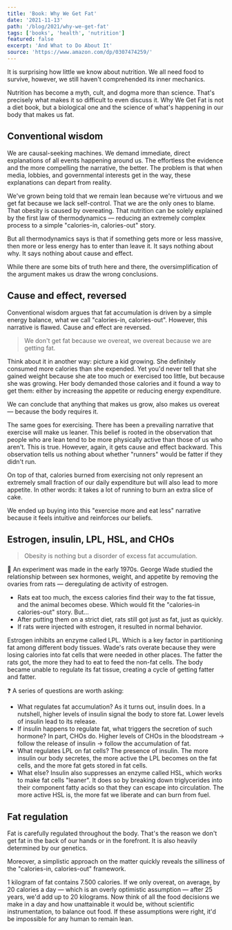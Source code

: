 ```yaml
---
title: 'Book: Why We Get Fat'
date: '2021-11-13'
path: '/blog/2021/why-we-get-fat'
tags: ['books', 'health', 'nutrition']
featured: false
excerpt: 'And What to Do About It'
source: 'https://www.amazon.com/dp/0307474259/'
---
```


It is surprising how little we know about nutrition. We all need food to survive, however, we still haven't comprehended its inner mechanics.

Nutrition has become a myth, cult, and dogma more than science. That's precisely what makes it so difficult to even discuss it. Why We Get Fat is not a diet book, but a biological one and the science of what's happening in our body that makes us fat.

## Conventional wisdom

We are causal-seeking machines. We demand immediate, direct explanations of all events happening around us. The effortless the evidence and the more compelling the narrative, the better. The problem is that when media, lobbies, and governmental interests get in the way, these explanations can depart from reality.

We've grown being told that we remain lean because we're virtuous and we get fat because we lack self-control. That we are the only ones to blame. That obesity is caused by overeating. That nutrition can be solely explained by the first law of thermodynamics — reducing an extremely complex process to a simple "calories-in, calories-out" story.

But all thermodynamics says is that if something gets more or less massive, then more or less energy has to enter than leave it. It says nothing about why. It says nothing about cause and effect.

While there are some bits of truth here and there, the oversimplification of the argument makes us draw the wrong conclusions.

## Cause and effect, reversed

Conventional wisdom argues that fat accumulation is driven by a simple energy balance, what we call "calories-in, calories-out". However, this narrative is flawed. Cause and effect are reversed.

> We don't get fat because we overeat, we overeat because we are getting fat.

Think about it in another way: picture a kid growing. She definitely consumed more calories than she expended. Yet you'd never tell that she gained weight because she ate too much or exercised too little, but because she was growing. Her body demanded those calories and it found a way to get them: either by increasing the appetite or reducing energy expenditure.

We can conclude that anything that makes us grow, also makes us overeat — because the body requires it.

The same goes for exercising. There has been a prevailing narrative that exercise will make us leaner. This belief is rooted in the observation that people who are lean tend to be more physically active than those of us who aren't. This is true. However, again, it gets cause and effect backward. This observation tells us nothing about whether "runners" would be fatter if they didn't run.

On top of that, calories burned from exercising not only represent an extremely small fraction of our daily expenditure but will also lead to more appetite. In other words: it takes a lot of running to burn an extra slice of cake.

We ended up buying into this "exercise more and eat less" narrative because it feels intuitive and reinforces our beliefs.

## Estrogen, insulin, LPL, HSL, and CHOs

> Obesity is nothing but a disorder of excess fat accumulation.

🧪 An experiment was made in the early 1970s. George Wade studied the relationship between sex hormones, weight, and appetite by removing the ovaries from rats — deregulating de activity of estrogen.

- Rats eat too much, the excess calories find their way to the fat tissue, and the animal becomes obese. Which would fit the "calories-in calories-out" story. But...
- After putting them on a strict diet, rats still got just as fat, just as quickly.
- If rats were injected with estrogen, it resulted in normal behavior.

Estrogen inhibits an enzyme called LPL. Which is a key factor in partitioning fat among different body tissues. Wade's rats overate because they were losing calories into fat cells that were needed in other places. The fatter the rats got, the more they had to eat to feed the non-fat cells. The body became unable to regulate its fat tissue, creating a cycle of getting fatter and fatter.

❓ A series of questions are worth asking:

- What regulates fat accumulation? As it turns out, insulin does. In a nutshell, higher levels of insulin signal the body to store fat. Lower levels of insulin lead to its release.
- If insulin happens to regulate fat, what triggers the secretion of such hormone? In part, CHOs do. Higher levels of CHOs in the bloodstream -> follow the release of insulin -> follow the accumulation of fat.
- What regulates LPL on fat cells? The presence of insulin. The more insulin our body secretes, the more active the LPL becomes on the fat cells, and the more fat gets stored in fat cells.
- What else? Insulin also suppresses an enzyme called HSL, which works to make fat cells "leaner". It does so by breaking down triglycerides into their component fatty acids so that they can escape into circulation. The more active HSL is, the more fat we liberate and can burn from fuel.

## Fat regulation

Fat is carefully regulated throughout the body. That's the reason we don't get fat in the back of our hands or in the forefront. It is also heavily determined by our genetics.

Moreover, a simplistic approach on the matter quickly reveals the silliness of the "calories-in, calories-out" framework.

1 kilogram of fat contains 7.500 calories. If we only overeat, on average, by 20 calories a day — which is an overly optimistic assumption — after 25 years, we'd add up to 20 kilograms. Now think of all the food decisions we make in a day and how unattainable it would be, without scientific instrumentation, to balance out food. If these assumptions were right, it'd be impossible for any human to remain lean.
